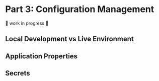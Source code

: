 # Part 3: Configuration Management

:construction: work in progress :construction:

## Local Development vs Live Environment

## Application Properties

## Secrets
